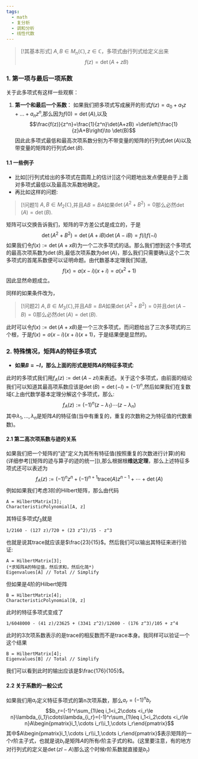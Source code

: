 ```yaml
---
tags:
  - math
  - 复分析
  - 调和分析
  - 线性代数
---
```



> [!其基本形式]
> $A,B \in M_n(\mathbb{C}),z \in \mathbb{C}$，多项式由行列式给定义出来$$f(z)=\det(A+zB)$$

### 1. 第一项与最后一项系数

关于此多项式有这样一些观察：
1. **第一个和最后一个系数**：
如果我们把多项式写成展开的形式$f(z)=a_0+a_1z+...+a_nz^n$,那么因为$f(0)=\det(A)$,以及$$\frac{f(z)}{z^n}=\frac{1}{z^n}\det(A+zB) =\det\left(\frac{1}{z}A+B\right)\to \det(B)$$因此此多项式最低和最高次项系数分别为不带变量的矩阵的行列式$\det(A)$以及带变量的矩阵的行列式$\det(B)$.

#### 1.1 一些例子
* 比如[[行列式给出的多项式在圆周上的估计]]这个问题地出发点便是由于上面对多项式最低以及最高次系数地确定。
* 再比如这样的问题:

> [!问题1]
> $A,B\in M_2(\mathbb{C})$,并且$AB=BA$如果$\det(A^2+B^2)=0$那么必然$\det(A)=\det(B)$.

矩阵可以交换告诉我们，矩阵的平方差公式是成立的，于是$$\det(A^2+B^2) = \det(A+iB)\det(A-iB)=f(i)f(-i)$$
如果我们令$f(x):=\det(A+xB)$为一个二次多项式的话。那么我们想到这个多项式的最高次项系数为$\det(B)$,最低次项系数为$\det(A)$，那么我们只需要确认这个二次多项式的首尾系数便可以证明命题。由代数基本定理我们知道,$$f(x)=a(x-i)(x+i)=a(x^2+1)$$因此显然命题成立。

同样的如果条件改为，
> [!问题2]
> $A,B\in M_3(\mathbb{C})$,并且$AB=BA$如果$\det(A^2+B^2)=0$并且$\det(A-B)=0$那么必然$\det(A)=\det(B)$.

此时可以令$f(x):=\det(A+xB)$是一个三次多项式，而问题给出了三次多项式的三个根，于是$f(x)=a(x-i)(x+i)(x+1)$，于是结果便是显然的。

### 2. 特殊情况，矩阵A的特征多项式

* **如果$B = -I$，那么上面的形式是矩阵$A$的特征多项式**:

此时的多项式我们用$f_A(z):=\det(A-zI)$来表述。关于这个多项式，由前面的结论我们可以知道其最高项系数应该是$\det(B)=\det(-I)=(-1)^n$,然后如果我们在复数域$\mathbb{C}$上由代数学基本定理分解这个多项式，那么:$$f_A(z):=(-1)^n(z-\lambda_1)\cdots(z-\lambda_n)$$其中$\lambda_1,...,\lambda_n$是矩阵$A$的特征值(当中有重复的，重复的次数称之为特征值的代数重数)。

#### 2.1 第二高次项系数与迹的关系

如果我们把一个矩阵的"迹"定义为其所有特征值(按照重复的次数进行计算)的和(详细参考[[矩阵的迹与算子的迹的统一]]),那么根据根**维达定理**，那么上述特征多项式还可以表述为$$f_A(z):=(-1)^nz^n+(-1)^{n+1}\text{trace}(A)z^{n-1}+\cdots+\det(A)$$
例如如果我们考虑3阶的Hilbert矩阵，那么由代码
```wolfram
A = HilbertMatrix[3];
CharacteristicPolynomial[A, z]
```
其特征多项式$f_3$就是
```wolfram
1/2160 - (127 z)/720 + (23 z^2)/15 - z^3
```
也就是说其trace就应该是$\frac{23}{15}$。然后我们可以输出其特征来进行验证:
```wolfram
A = HilbertMatrix[3];
(*求矩阵A的特征值，然后求和，然后化简*)
Eigenvalues[A] // Total // Simplify
```
但如果是4阶的Hilbert矩阵
```wolfram
B = HilbertMatrix[4];
CharacteristicPolynomial[B, z]
```
此时的特征多项式变成了
```wolfram
1/6048000 - (41 z)/23625 + (3341 z^2)/12600 - (176 z^3)/105 + z^4
```
此时的3次项系数表示的是trace的相反数而不是trace本身。我同样可以验证一个这个结果
```wolfram
B = HilbertMatrix[4];
Eigenvalues[B] // Total // Simplify
```
我们可以看到此时的输出应该是$\frac{176}{105}$。

#### 2.2 关于系数的一般公式

如果我们用$a_r$定义特征多项式的第n次项系数，那么$a_r=(-1)^nb_r$$$b_r=(-1)^r\sum_{1\leq i_1<i_2\cdots <i_r\le n}\lambda_{i_1}\cdots\lambda_{i_r}=(-1)^r\sum_{1\leq i_1<i_2\cdots <i_r\le n}A\begin{pmatrix}i_1,\cdots i_r\\i_1,\cdots i_r\end{pmatrix}$$其中$A\begin{pmatrix}i_1,\cdots i_r\\i_1,\cdots i_r\end{pmatrix}$表示矩阵的一个$r$阶主子式，也就是说$b_r$是矩阵$A$的所有$r$阶主子式的和。(这里要注意，有的地方对行列式的定义是$\det(zI-A)$那么这个时候r阶系数就直接是$b_r$)


